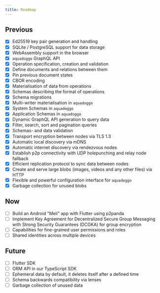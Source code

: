 ```yaml
---
title: Roadmap
---
```


## Previous

- [x] Ed25519 key pair generation and handling
- [x] SQLite / PostgreSQL support for data storage
- [x] WebAssembly support in the browser
- [x] `aquadoggo` GraphQL API
- [x] Operation specification, creation and validation
- [x] Define documents and relations between them
- [x] Pin previous document states
- [x] CBOR encoding
- [x] Materialisation of data from operations
- [x] Schemas describing the format of operations
- [x] Schema migrations
- [x] Multi-writer materialisation in `aquadoggo`
- [x] System Schemas in `aquadoggo`
- [x] Application Schemas in `aquadoggo`
- [x] Dynamic GraphQL API generation to query data
- [x] Filter, search, sort and pagination queries
- [x] Schemas- and data validation
- [x] Transport encryption between nodes via TLS 1.3
- [x] Automatic local discovery via mDNS
- [x] Automatic internet discovery via rendezvous nodes
- [x] Establish p2p connectivity with UDP holepunching and relay node fallback
- [x] Efficient replication protocol to sync data between nodes
- [x] Create and serve large blobs (images, videos and any other files) via HTTP
- [x] Flexible and powerful configuration interface for `aquadoggo`
- [x] Garbage collection for unused blobs

## Now

- [ ] Build an Android "Meli" app with Flutter using p2panda
- [ ] Implement Key Agreement for Decentralized Secure Group Messaging with
Strong Security Guarantees (DCGKA) for group encryption
- [ ] Capabilities for fine-grained user permissions and roles
- [ ] Shared identities across multiple devices

## Future

- [ ] Flutter SDK
- [ ] ORM API in our TypeScript SDK
- [ ] Ephemeral data by default, it deletes itself after a defined time
- [ ] Schema backwards compatibility via lenses
- [ ] Garbage collection of unused data
